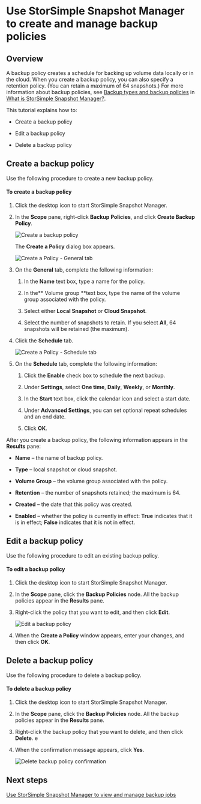 <properties 
   pageTitle="Use StorSimple Snapshot Manager to create and manage backup policies | Microsoft Azure"
   description="Describes how to use the StorSimple Snapshot Manager MMC snap-in to create and manage the backup policies that control scheduled backups."
   services="storsimple"
   documentationCenter="NA"
   authors="SharS"
   manager="carolz"
   editor="" />
<tags 
   ms.service="storsimple"
   ms.devlang="NA"
   ms.topic="article"
   ms.tgt_pltfrm="NA"
   ms.workload="TBD"
   ms.date="07/09/2015"
   ms.author="v-sharos" />

# Use StorSimple Snapshot Manager to create and manage backup policies

## Overview

A backup policy creates a schedule for backing up volume data locally or in the cloud. When you create a backup policy, you can also specify a retention policy. (You can retain a maximum of 64 snapshots.) For more information about backup policies, see [Backup types and backup policies](storsimple-what-is-snapshot-manager.md/#backup-types-and-backup-policies) in [What is StorSimple Snapshot Manager?](storsimple-what-is-snapshot-manager.md).

This tutorial explains how to:

- Create a backup policy 

- Edit a backup policy 

- Delete a backup policy 

## Create a backup policy

Use the following procedure to create a new backup policy.

#### To create a backup policy

1. Click the desktop icon to start StorSimple Snapshot Manager.

2. In the **Scope** pane, right-click **Backup Policies**, and click **Create Backup Policy**.

    ![Create a backup policy](./media/storsimple-snapshot-manager-manage-backup-policies/HCS_SSM_Create_BU_policy.png)

    The **Create a Policy** dialog box appears. 

    ![Create a Policy - General tab](./media/storsimple-snapshot-manager-manage-backup-policies/HCS_SSM_Create_policy_general.png)

3. On the **General** tab, complete the following information:

   1. In the **Name** text box, type a name for the policy.

   2. In the** Volume group **text box, type the name of the volume group associated with the policy.

   3. Select either **Local Snapshot** or **Cloud Snapshot**.

   4. Select the number of snapshots to retain. If you select **All**, 64 snapshots will be retained (the maximum). 

4. Click the **Schedule** tab.

    ![Create a Policy - Schedule tab](./media/storsimple-snapshot-manager-manage-backup-policies/HCS_SSM_Create_policy_schedule.png)

5. On the **Schedule** tab, complete the following information: 

   1. Click the **Enable** check box to schedule the next backup.

   2. Under **Settings**, select **One time**, **Daily**, **Weekly**, or **Monthly**. 

   3. In the **Start** text box, click the calendar icon and select a start date.

   4. Under **Advanced Settings**, you can set optional repeat schedules and an end date.

   5. Click **OK**.

After you create a backup policy, the following information appears in the **Results** pane:

- **Name** – the name of backup policy.

- **Type** – local snapshot or cloud snapshot.

- **Volume Group** – the volume group associated with the policy.

- **Retention** – the number of snapshots retained; the maximum is 64.

- **Created** – the date that this policy was created.

- **Enabled** – whether the policy is currently in effect: **True** indicates that it is in effect; **False** indicates that it is not in effect. 

## Edit a backup policy

Use the following procedure to edit an existing backup policy.

#### To edit a backup policy

1. Click the desktop icon to start StorSimple Snapshot Manager. 

2. In the **Scope** pane, click the **Backup Policies** node. All the backup policies appear in the **Results** pane. 

3. Right-click the policy that you want to edit, and then click **Edit**. 

    ![Edit a backup policy](./media/storsimple-snapshot-manager-manage-backup-policies/HCS_SSM_Edit_BU_policy.png) 

4. When the **Create a Policy** window appears, enter your changes, and then click **OK**. 

## Delete a backup policy

Use the following procedure to delete a backup policy.

#### To delete a backup policy

1. Click the desktop icon to start StorSimple Snapshot Manager. 

2. In the **Scope** pane, click the **Backup Policies** node. All the backup policies appear in the **Results** pane. 

3. Right-click the backup policy that you want to delete, and then click **Delete**. 
e
4. When the confirmation message appears, click **Yes**.

    ![Delete backup policy confirmation](./media/storsimple-snapshot-manager-manage-backup-policies/HCS_SSM_Delete_BU_policy.png)

## Next steps

[Use StorSimple Snapshot Manager to view and manage backup jobs](storsimple-snapshot-manager-manage-backup-jobs.md)